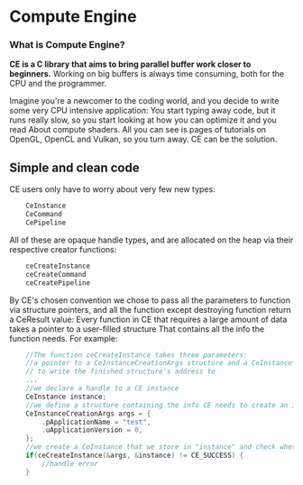 # Compute Engine

### What is Compute Engine?
**CE is a C library that aims to bring parallel buffer work closer to beginners.**
Working on big buffers is always time consuming, both for the CPU and the programmer.

Imagine you're a newcomer to the coding world, and you decide to write some very CPU intensive application:
You start typing away code, but it runs really slow, so you start looking at how you can optimize it and you read 
About compute shaders. 
All you can see is pages of tutorials on OpenGL, OpenCL and Vulkan, so you turn away.
CE can be the solution.

## Simple and clean code
CE users only have to worry about very few new types:
```C
    CeInstance
    CeCommand
    CePipeline
```
All of these are opaque handle types, and are allocated on the heap via their respective creator functions:
```C
    ceCreateInstance
    ceCreateCommand
    ceCreatePipeline
```
 By CE's chosen convention we chose to pass all the parameters to function via structure pointers,
 and all the function except destroying function return a CeResult value:
 Every function in CE that requires a large amount of data takes a pointer to a user-filled structure
 That contains all the info the function needs.
 For example:
 
```C
    //The function ceCreateInstance takes three parameters:
    //a pointer to a CeInstanceCreationArgs structure and a CeInstance*
    // to write the finished structure's address to
    ...
    //we declare a handle to a CE instance
    CeInstance instance;
    //we define a structure containing the info CE needs to create an instance
    CeInstanceCreationArgs args = {
	    .pApplicationName = "test",
	    .uApplicationVersion = 0,
	};
	//we create a CeInstance that we store in "instance" and check whether creation succeeded
	if(ceCreateInstance(&args, &instance) != CE_SUCCESS) {
		//handle error
	}
```


